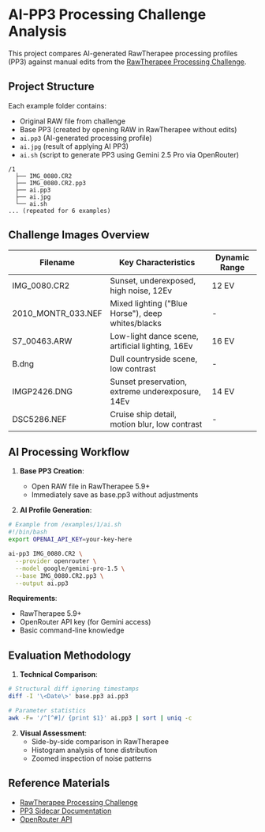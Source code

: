 # AI-PP3 Processing Challenge Analysis

This project compares AI-generated RawTherapee processing profiles (PP3) against manual edits from the [RawTherapee Processing Challenge](https://rawpedia.rawtherapee.com/Rawtherapee_Processing_Challenge_feedback).

## Project Structure

Each example folder contains:
- Original RAW file from challenge
- Base PP3 (created by opening RAW in RawTherapee without edits)
- `ai.pp3` (AI-generated processing profile)
- `ai.jpg` (result of applying AI PP3)
- `ai.sh` (script to generate PP3 using Gemini 2.5 Pro via OpenRouter)

```
/1
  ├── IMG_0080.CR2
  ├── IMG_0080.CR2.pp3
  ├── ai.pp3
  ├── ai.jpg
  └── ai.sh
... (repeated for 6 examples)
```

## Challenge Images Overview

| Filename                  | Key Characteristics                                  | Dynamic Range |
|---------------------------|------------------------------------------------------|---------------|
| IMG_0080.CR2              | Sunset, underexposed, high noise, 12Ev               | 12 EV         |
| 2010_MONTR_033.NEF        | Mixed lighting ("Blue Horse"), deep whites/blacks    | -             |
| S7_00463.ARW              | Low-light dance scene, artificial lighting, 16Ev     | 16 EV         |
| B.dng                     | Dull countryside scene, low contrast                 | -             |
| IMGP2426.DNG              | Sunset preservation, extreme underexposure, 14Ev     | 14 EV         |
| DSC5286.NEF               | Cruise ship detail, motion blur, low contrast        | -             |

## AI Processing Workflow

1. **Base PP3 Creation**:
   - Open RAW file in RawTherapee 5.9+
   - Immediately save as base.pp3 without adjustments

2. **AI Profile Generation**:
```bash
# Example from /examples/1/ai.sh
#!/bin/bash
export OPENAI_API_KEY=your-key-here

ai-pp3 IMG_0080.CR2 \
  --provider openrouter \
  --model google/gemini-pro-1.5 \
  --base IMG_0080.CR2.pp3 \
  --output ai.pp3
```

**Requirements**:
- RawTherapee 5.9+
- OpenRouter API key (for Gemini access)
- Basic command-line knowledge

## Evaluation Methodology

1. **Technical Comparison**:
```bash
# Structural diff ignoring timestamps
diff -I '\<Date\>' base.pp3 ai.pp3

# Parameter statistics
awk -F= '/^[^#]/ {print $1}' ai.pp3 | sort | uniq -c
```

2. **Visual Assessment**:
   - Side-by-side comparison in RawTherapee
   - Histogram analysis of tone distribution
   - Zoomed inspection of noise patterns

## Reference Materials

- [RawTherapee Processing Challenge](https://rawpedia.rawtherapee.com/Rawtherapee_Processing_Challenge_feedback)  
- [PP3 Sidecar Documentation](https://rawpedia.rawtherapee.com/Sidecar_Files_-_Processing_Profiles)  
- [OpenRouter API](https://openrouter.ai/docs)
